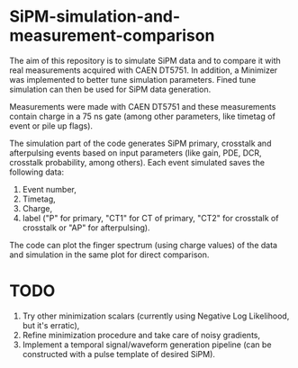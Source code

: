 # SiPM-simulation-and-measurement-comparison
The aim of this repository is to simulate SiPM data and to compare it with real measurements acquired with CAEN DT5751. In addition, a Minimizer was implemented to better tune simulation parameters. Fined tune simulation can then be used for SiPM data generation.

Measurements were made with CAEN DT5751 and these measurements contain charge in a 75 ns gate (among other parameters, like timetag of event or pile up flags).

The simulation part of the code generates SiPM primary, crosstalk and afterpulsing events based on input parameters (like gain, PDE, DCR, crosstalk probability, among others). Each event simulated saves the following data:

  1. Event number,
  2. Timetag,
  3. Charge,
  4. label ("P" for primary, "CT1" for CT of primary, "CT2" for crosstalk of crosstalk or "AP" for afterpulsing).

The code can plot the finger spectrum (using charge values) of the data and simulation in the same plot for direct comparison.

# TODO
  1. Try other minimization scalars (currently using Negative Log Likelihood, but it's erratic),
  2. Refine minimization procedure and take care of noisy gradients,
  3. Implement a temporal signal/waveform generation pipeline (can be constructed with a pulse template of desired SiPM).

